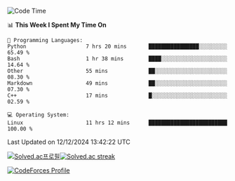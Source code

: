 
<!--START_SECTION:waka-->
![Code Time](http://img.shields.io/badge/Code%20Time-3%2C700%20hrs%207%20mins-blue)

📊 **This Week I Spent My Time On** 

```text
💬 Programming Languages: 
Python                   7 hrs 20 mins       ████████████████░░░░░░░░░   65.49 % 
Bash                     1 hr 38 mins        ████░░░░░░░░░░░░░░░░░░░░░   14.64 % 
Other                    55 mins             ██░░░░░░░░░░░░░░░░░░░░░░░   08.30 % 
Markdown                 49 mins             ██░░░░░░░░░░░░░░░░░░░░░░░   07.30 % 
C++                      17 mins             █░░░░░░░░░░░░░░░░░░░░░░░░   02.59 % 

💻 Operating System: 
Linux                    11 hrs 12 mins      █████████████████████████   100.00 % 
```


 Last Updated on 12/12/2024 13:42:22 UTC
<!--END_SECTION:waka-->


[![Solved.ac프로필](http://mazassumnida.wtf/api/generate_badge?boj=hckim96)](https://solved.ac/hckim96)[![Solved.ac streak](http://mazandi.herokuapp.com/api?handle=hckim96&theme=dark)](https://solved.ac/hckim96)


[![CodeForces Profile](https://cf.leed.at?id=hckim96)](https://codeforces.com/profile/hckim96)

